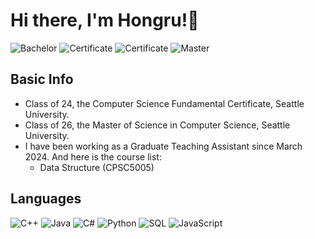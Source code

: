 # Hi there, I'm Hongru!👋

<!--
**AladdinPP/AladdinPP** is a ✨ _special_ ✨ repository because its `README.md` (this file) appears on your GitHub profile.

Here are some ideas to get you started:

- 🔭 I’m currently working on ...
- 🌱 I’m currently learning ...
- 👯 I’m looking to collaborate on ...
- 🤔 I’m looking for help with ...
- 💬 Ask me about ...
- 📫 How to reach me: ...
- 😄 Pronouns: ...
- ⚡ Fun fact: ...
-->
![Bachelor](https://img.shields.io/badge/Bachelor%20of%20Arts-RUC-AE0B2A)
![Certificate](https://img.shields.io/badge/Post%20Baccalaureate%20Certificate-UCLA-2774AE)
![Certificate](https://img.shields.io/badge/Graduate%20Certificate-SeattleU-EF4135)
![Master](https://img.shields.io/badge/Master%20of%20Science-SeattleU-EF4135)
## Basic Info
- Class of 24, the Computer Science Fundamental Certificate, Seattle University.
- Class of 26, the Master of Science in Computer Science, Seattle University.
- I have been working as a Graduate Teaching Assistant since March 2024. And here is the course list:
  - Data Structure (CPSC5005)

## Languages

![C++](https://img.shields.io/badge/-C%2B%2B-044F88?logo=cplusplus&labelColor=000000)
![Java](https://img.shields.io/badge/-Java-F89820)
![C#](https://img.shields.io/badge/-C%23-blue%3Flogo%3Dsharp?style=flat&logo=sharp&logoColor=%2399CC00&labelColor=%23556472&color=%2305CE78)
![Python](https://img.shields.io/badge/-Python-4584B6?logo=python&labelColor=000000)
![SQL](https://img.shields.io/badge/-MySQL-000000?logo=mysql&labelColor=ffffff)
![JavaScript](https://img.shields.io/badge/-JavaScript-color%3Flogo%3Dsharp?style=flat&logo=JavaScript&logoColor=%23F7DF1E&labelColor=%23556472&color=%23C00000)
